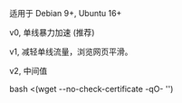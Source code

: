 适用于 Debian 9+, Ubuntu 16+

v0, 单线暴力加速 (推荐)

v1, 减轻单线流量，浏览网页平滑。

v2, 中间值

bash <(wget --no-check-certificate -qO- '')
